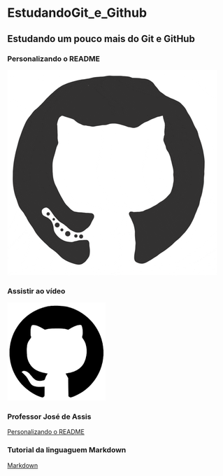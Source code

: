 # EstudandoGit_e_Github
## Estudando um pouco mais do Git e GitHub
### Personalizando o README



![Gif](https://github.com/Juliana-Ferreira-Alves/estudandoGit_e_Github/blob/branch/GitHub.gif)


### Assistir ao vídeo 
[![Personalizando o README.md aula do professo José de Assis](https://github.com/Juliana-Ferreira-Alves/estudandoGit_e_Github/blob/branch/github.png)](https://workover.com.br/cursos/167/aulas/2738)

### Professor José de Assis
[Personalizando o README](https://www.youtube.com/watch?v=T70t3mDiwvg)

### Tutorial da linguaguem Markdown
[Markdown](https://docs.github.com/pt/get-started/writing-on-github/getting-started-with-writing-and-formatting-on-github/basic-writing-and-formatting-syntax)

